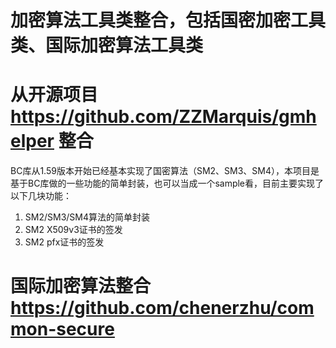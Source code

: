 # 加密算法工具类整合，包括国密加密工具类、国际加密算法工具类
# 从开源项目 https://github.com/ZZMarquis/gmhelper 整合
BC库从1.59版本开始已经基本实现了国密算法（SM2、SM3、SM4），本项目是基于BC库做的一些功能的简单封装，也可以当成一个sample看，目前主要实现了以下几块功能：  
1. SM2/SM3/SM4算法的简单封装  
2. SM2 X509v3证书的签发  
3. SM2 pfx证书的签发  
# 国际加密算法整合 https://github.com/chenerzhu/common-secure

